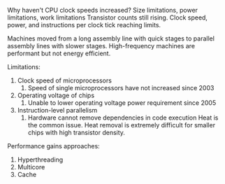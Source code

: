 Why haven't CPU clock speeds increased?
Size limitations, power limitations, work limitations
Transistor counts still rising.
Clock speed, power, and instructions per clock tick reaching limits.

Machines moved from a long assembly line with quick stages to parallel assembly lines with slower stages.
High-frequency machines are performant but not energy efficient.

Limitations:
1. Clock speed of microprocessors
	1. Speed of single microprocessors have not increased since 2003
2. Operating voltage of chips
	1. Unable to lower operating voltage power requirement since 2005
3. Instruction-level parallelism
	1. Hardware cannot remove dependencies in code execution
Heat is the common issue.
Heat removal is extremely difficult for smaller chips with high transistor density.

Performance gains approaches:
1. Hyperthreading
2. Multicore
3. Cache